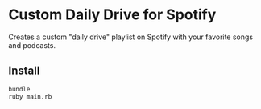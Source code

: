 # Custom Daily Drive for Spotify

Creates a custom "daily drive" playlist on Spotify with your favorite songs and podcasts.

## Install

```bash
bundle
ruby main.rb
```